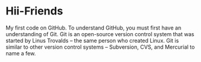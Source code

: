 Hii-Friends
===========

My first code on GitHub.
To understand GitHub, you must first have an understanding of Git. Git is an open-source version control system that was started by Linus Trovalds – the same person who created Linux. Git is similar to other version control systems – Subversion, CVS, and Mercurial to name a few.
